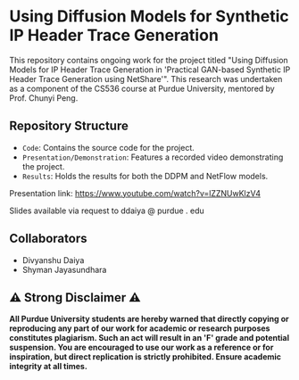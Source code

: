 # Using Diffusion Models for Synthetic IP Header Trace Generation

This repository contains ongoing work for the project titled "Using Diffusion Models for IP Header Trace Generation in 'Practical GAN-based Synthetic IP Header Trace Generation using NetShare'". This research was undertaken as a component of the CS536 course at Purdue University, mentored by Prof. Chunyi Peng.

## Repository Structure
- `Code`: Contains the source code for the project.
- `Presentation/Demonstration`: Features a recorded video demonstrating the project.
- `Results`: Holds the results for both the DDPM and NetFlow models.

Presentation link:
https://www.youtube.com/watch?v=lZZNUwKlzV4

Slides available via request to ddaiya @ purdue . edu

## Collaborators
- Divyanshu Daiya
- Shyman Jayasundhara

## ⚠️ Strong Disclaimer ⚠️
**All Purdue University students are hereby warned that directly copying or reproducing any part of our work for academic or research purposes constitutes plagiarism. Such an act will result in an 'F' grade and potential suspension. You are encouraged to use our work as a reference or for inspiration, but direct replication is strictly prohibited. Ensure academic integrity at all times.**